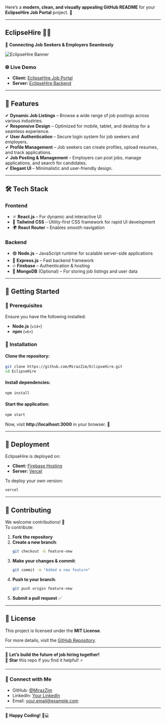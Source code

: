 Here’s a **modern, clean, and visually appealing GitHub README** for your **EclipseHire Job Portal** project. 🚀  

---

## **EclipseHire** 🏢💼  
🚀 **Connecting Job Seekers & Employers Seamlessly**  

![EclipseHire Banner](https://via.placeholder.com/1000x300?text=EclipseHire+Job+Portal) <!-- Replace this with your actual banner image -->

### 🌐 **Live Demo**  
- **Client:** [EclipseHire Job Portal](https://job-portal-2ca92.firebaseapp.com)  
- **Server:** [EclipseHire Backend](https://job-portal-server-kappa-two.vercel.app)  

---

## **📌 Features**
✔ **Dynamic Job Listings** – Browse a wide range of job postings across various industries.  
✔ **Responsive Design** – Optimized for mobile, tablet, and desktop for a seamless experience.  
✔ **User Authentication** – Secure login system for job seekers and employers.  
✔ **Profile Management** – Job seekers can create profiles, upload resumes, and track applications.  
✔ **Job Posting & Management** – Employers can post jobs, manage applications, and search for candidates.  
✔ **Elegant UI** – Minimalistic and user-friendly design.  

---

## **🛠️ Tech Stack**

### **Frontend**
- ⚛ **React.js** – For dynamic and interactive UI  
- 🎨 **Tailwind CSS** – Utility-first CSS framework for rapid UI development  
- 🌍 **React Router** – Enables smooth navigation  

### **Backend**
- 🟢 **Node.js** – JavaScript runtime for scalable server-side applications  
- 🚀 **Express.js** – Fast backend framework  
- 🔥 **Firebase** – Authentication & hosting  
- 💾 **MongoDB** (Optional) – For storing job listings and user data  

---

## **🚀 Getting Started**

### **🔹 Prerequisites**
Ensure you have the following installed:
- **Node.js** (`v14+`)
- **npm** (`v6+`)

### **🔹 Installation**
#### Clone the repository:
```bash
git clone https://github.com/MirazZim/EclipseHire.git
cd EclipseHire
```
#### Install dependencies:
```bash
npm install
```
#### Start the application:
```bash
npm start
```
Now, visit **http://localhost:3000** in your browser. 🎉

---

## **🚀 Deployment**
EclipseHire is deployed on:
- **Client:** [Firebase Hosting](https://job-portal-2ca92.firebaseapp.com)  
- **Server:** [Vercel](https://job-portal-server-kappa-two.vercel.app)  

To deploy your own version:
```bash
vercel
```

---

## **🤝 Contributing**
We welcome contributions! 🚀  
To contribute:
1. **Fork the repository**  
2. **Create a new branch**:  
   ```bash
   git checkout -b feature-new
   ```
3. **Make your changes & commit**:
   ```bash
   git commit -m "Added a new feature"
   ```
4. **Push to your branch**:
   ```bash
   git push origin feature-new
   ```
5. **Submit a pull request** ✅

---

## **📜 License**
This project is licensed under the **MIT License**.

For more details, visit the [GitHub Repository](https://github.com/MirazZim/EclipseHire).

---

🚀 **Let’s build the future of job hiring together!**  
💙 **Star** this repo if you find it helpful! ⭐  

---

### **📩 Connect with Me**
- GitHub: [@MirazZim](https://github.com/MirazZim)  
- LinkedIn: [Your LinkedIn](#)  
- Email: your.email@example.com  

---

🔗 **Happy Coding!** 🚀💻
